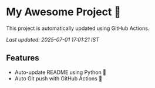 # My Awesome Project 🚀

This project is automatically updated using GitHub Actions.

_Last updated: 2025-07-01 17:01:21 IST_

## Features
- Auto-update README using Python 🐍
- Auto Git push with GitHub Actions 🤖
